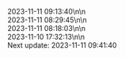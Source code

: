 2023-11-11 09:13:40\n\n  
2023-11-11 08:29:45\n\n  
2023-11-11 08:18:03\n\n  
2023-11-10 17:32:13\n\n  
Next update: 2023-11-11 09:41:40
